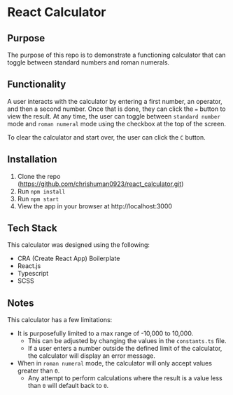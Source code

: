 # React Calculator

## Purpose

The purpose of this repo is to demonstrate a functioning calculator that can toggle between standard numbers and roman numerals.

## Functionality

A user interacts with the calculator by entering a first number, an operator, and then a second number. Once that is done, they can click the `=` button to view the result. At any time, the user can toggle between `standard number` mode and `roman numeral` mode using the checkbox at the top of the screen.

To clear the calculator and start over, the user can click the `C` button.

## Installation

1. Clone the repo (https://github.com/chrishuman0923/react_calculator.git)
2. Run `npm install`
3. Run `npm start`
4. View the app in your browser at http://localhost:3000

## Tech Stack

This calculator was designed using the following:

- CRA (Create React App) Boilerplate
- React.js
- Typescript
- SCSS

## Notes

This calculator has a few limitations:

- It is purposefully limited to a max range of -10,000 to 10,000.
  - This can be adjusted by changing the values in the `constants.ts` file.
  - If a user enters a number outside the defined limit of the calculator, the calculator will display an error message.
- When in `roman numeral` mode, the calculator will only accept values greater than `0`.
  - Any attempt to perform calculations where the result is a value less than `0` will default back to `0`.
